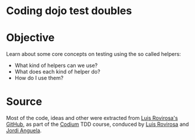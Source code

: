 # Coding dojo test doubles

# Objective

Learn about some core concepts on testing using the so called helpers:

- What kind of helpers can we use?
- What does each kind of helper do?
- How do I use them?

# Source

Most of the code, ideas and other were extracted from [Luis Rovirosa's GitHub][github/luisrovirosa/katas-java], as part
of the [Codium][Codium team main page] TDD course, conduced by [Luis Rovirosa][Luis Rovirosa LinkedIn]
 and [Jordi Anguela][Jordi Anguela LinkedIn].

[github/luisrovirosa/katas-java]: https://github.com/luisrovirosa/katas-java/tree/master/print-date
[Codium team main page]: http://www.codium.team
[Luis Rovirosa LinkedIn]: https://www.linkedin.com/in/luisrovirosa
[Jordi Anguela LinkedIn]: https://www.linkedin.com/in/jordianguela

